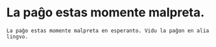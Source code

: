 ﻿La paĝo estas momente malpreta.
==========

>     
>    

    La paĝo estas momente malpreta en esperanto. Vidu la paĝon en alia lingvo.  